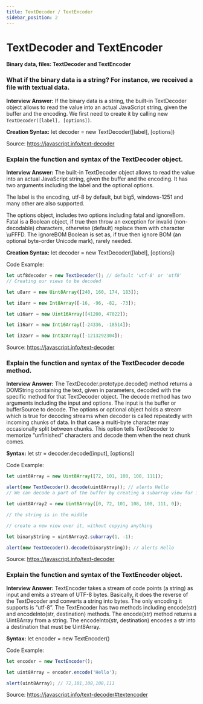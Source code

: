 ```yaml
---
title: TextDecoder / TextEncoder
sidebar_position: 2
---
```


# TextDecoder and TextEncoder

**Binary data, files: TextDecoder and TextEncoder**

### What if the binary data is a string? For instance, we received a file with textual data.

**Interview Answer:** If the binary data is a string, the built-in TextDecoder object allows to read the value into an actual JavaScript string, given the buffer and the encoding. We first need to create it by calling new `TextDecoder([label], [options])`.

**Creation Syntax:** let decoder = new TextDecoder([label], [options])

Source: <https://javascript.info/text-decoder>

### Explain the function and syntax of the TextDecoder object.

**Interview Answer:** The built-in TextDecoder object allows to read the value into an actual JavaScript string, given the buffer and the encoding. It has two arguments including the label and the optional options.

The label is the encoding, utf-8 by default, but big5, windows-1251 and many other are also supported.

The options object, includes two options including fatal and ignoreBom. Fatal is a Boolean object, if true then throw an exception for invalid (non-decodable) characters, otherwise (default) replace them with character \uFFFD. The ignoreBOM Boolean is set as, if true then ignore BOM (an optional byte-order Unicode mark), rarely needed.

**Creation Syntax:** let decoder = new TextDecoder([label], [options])

Code Example:

```js
let utf8decoder = new TextDecoder(); // default 'utf-8' or 'utf8'
// Creating our views to be decoded

let u8arr = new Uint8Array([240, 160, 174, 183]);

let i8arr = new Int8Array([-16, -96, -82, -73]);

let u16arr = new Uint16Array([41200, 47022]);

let i16arr = new Int16Array([-24336, -18514]);

let i32arr = new Int32Array([-1213292304]);
```

Source: <https://javascript.info/text-decoder>

### Explain the function and syntax of the TextDecoder decode method.

**Interview Answer:** The TextDecoder.prototype.decode() method returns a DOMString containing the text, given in parameters, decoded with the specific method for that TextDecoder object. The decode method has two arguments including the input and options. The input is the buffer or bufferSource to decode. The options or optional object holds a stream which is true for decoding streams when decoder is called repeatedly with incoming chunks of data. In that case a multi-byte character may occasionally split between chunks. This option tells TextDecoder to memorize “unfinished” characters and decode them when the next chunk comes.

**Syntax:** let str = decoder.decode([input], [options])

Code Example:

```js
let uint8Array = new Uint8Array([72, 101, 108, 108, 111]);

alert(new TextDecoder().decode(uint8Array)); // alerts Hello
// We can decode a part of the buffer by creating a subarray view for it:

let uint8Array2 = new Uint8Array([0, 72, 101, 108, 108, 111, 0]);

// the string is in the middle

// create a new view over it, without copying anything

let binaryString = uint8Array2.subarray(1, -1);

alert(new TextDecoder().decode(binaryString)); // alerts Hello
```

Source: <https://javascript.info/text-decoder>

### Explain the function and syntax of the TextEncoder object.

**Interview Answer:** TextEncoder takes a stream of code points (a string) as input and emits a stream of UTF-8 bytes. Basically, it does the reverse of the TextDecoder and converts a string into bytes. The only encoding it supports is “utf-8”. The TextEncoder has two methods including encode(str) and encodeInto(str, destination) methods. The encode(str) method returns a Uint8Array from a string. The encodeInto(str, destination) encodes a str into a destination that must be Uint8Array.

**Syntax:** let encoder = new TextEncoder()

Code Example:

```js
let encoder = new TextEncoder();

let uint8Array = encoder.encode('Hello');

alert(uint8Array); // 72,101,108,108,111
```

Source: <https://javascript.info/text-decoder#textencoder>
